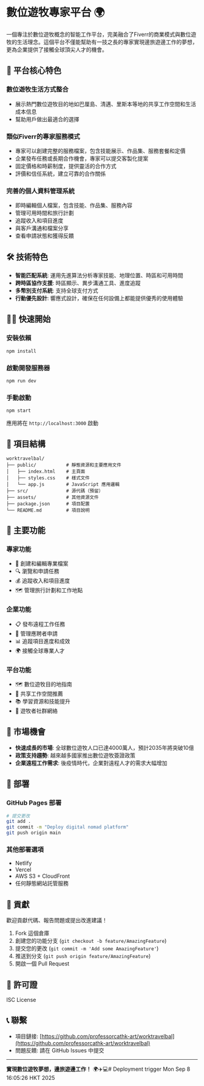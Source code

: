 # 數位遊牧專家平台 🌍

一個專注於數位遊牧概念的智能工作平台，完美融合了Fiverr的商業模式與數位遊牧的生活理念。這個平台不僅能幫助有一技之長的專家實現邊旅遊邊工作的夢想，更為企業提供了接觸全球頂尖人才的機會。

## 🚀 平台核心特色

### 數位遊牧生活方式整合
- 展示熱門數位遊牧目的地如巴厘島、清邁、里斯本等地的共享工作空間和生活成本信息
- 幫助用戶做出最適合的選擇

### 類似Fiverr的專家服務模式
- 專家可以創建完整的服務檔案，包含技能展示、作品集、服務套餐和定價
- 企業發布任務或長期合作機會，專家可以提交客製化提案
- 固定價格和時薪制度，提供靈活的合作方式
- 評價和信任系統，建立可靠的合作關係

### 完善的個人資料管理系統
- 即時編輯個人檔案，包含技能、作品集、服務內容
- 管理可用時間和旅行計劃
- 追蹤收入和項目進度
- 與客戶溝通和檔案分享
- 查看申請狀態和獲得反饋

## 🛠️ 技術特色

- **智能匹配系統**: 運用先進算法分析專家技能、地理位置、時區和可用時間
- **跨時區協作支援**: 時區顯示、異步溝通工具、進度追蹤
- **多幣別支付系統**: 支持全球支付方式
- **行動優先設計**: 響應式設計，確保在任何設備上都能提供優秀的使用體驗

## 🏃‍♂️ 快速開始

### 安裝依賴
```bash
npm install
```

### 啟動開發服務器
```bash
npm run dev
```

### 手動啟動
```bash
npm start
```

應用將在 `http://localhost:3000` 啟動

## 📁 項目結構

```
worktravelbal/
├── public/           # 靜態資源和主要應用文件
│   ├── index.html    # 主頁面
│   ├── styles.css    # 樣式文件
│   └── app.js        # JavaScript 應用邏輯
├── src/              # 源代碼（預留）
├── assets/           # 其他資源文件
├── package.json      # 項目配置
└── README.md         # 項目說明
```

## 🌟 主要功能

### 專家功能
- 📝 創建和編輯專業檔案
- 🔍 瀏覽和申請任務
- 💰 追蹤收入和項目進度
- 🗺️ 管理旅行計劃和工作地點

### 企業功能
- 📋 發布遠程工作任務
- 👥 管理應聘者申請
- 📊 追蹤項目進度和成效
- 🌍 接觸全球專業人才

### 平台功能
- 🗺️ 數位遊牧目的地指南
- 🏢 共享工作空間推薦
- 📚 學習資源和技能提升
- 🤝 遊牧者社群網絡

## 🎯 市場機會

- **快速成長的市場**: 全球數位遊牧人口已達4000萬人，預計2035年將突破10億
- **政策支持趨勢**: 越來越多國家推出數位遊牧簽證政策
- **企業遠程工作需求**: 後疫情時代，企業對遠程人才的需求大幅增加

## 🚀 部署

### GitHub Pages 部署
```bash
# 提交更改
git add .
git commit -m "Deploy digital nomad platform"
git push origin main
```

### 其他部署選項
- Netlify
- Vercel
- AWS S3 + CloudFront
- 任何靜態網站託管服務

## 🤝 貢獻

歡迎貢獻代碼、報告問題或提出改進建議！

1. Fork 這個倉庫
2. 創建您的功能分支 (`git checkout -b feature/AmazingFeature`)
3. 提交您的更改 (`git commit -m 'Add some AmazingFeature'`)
4. 推送到分支 (`git push origin feature/AmazingFeature`)
5. 開啟一個 Pull Request

## 📄 許可證

ISC License

## 📞 聯繫

- 項目鏈接: [https://github.com/professorcathk-art/worktravelbal](https://github.com/professorcathk-art/worktravelbal)
- 問題反饋: 請在 GitHub Issues 中提交

---

**實現數位遊牧夢想，邊旅遊邊工作！** 🌍✈️💻# Deployment trigger Mon Sep  8 16:05:26 HKT 2025
